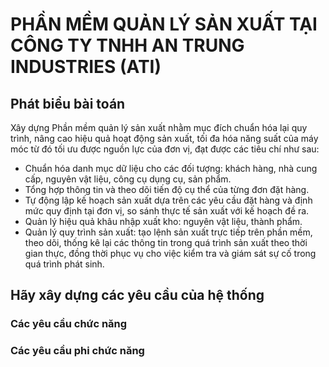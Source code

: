 # PHẦN MỀM QUẢN LÝ SẢN XUẤT TẠI CÔNG TY TNHH AN TRUNG INDUSTRIES (ATI)

## Phát biểu bài toán
Xây dựng Phần mềm quản lý sản xuất nhằm mục đích chuẩn hóa lại quy trình, nâng
cao hiệu quả hoạt động sản xuất, tối đa hóa năng suất của máy móc từ đó tối ưu được nguồn lực của đơn vị, đạt được các tiêu chí như sau:
- Chuẩn hóa danh mục dữ liệu cho các đối tượng: khách hàng, nhà cung cấp, nguyên
vật liệu, công cụ dụng cụ, sản phẩm.
- Tổng hợp thông tin và theo dõi tiến độ cụ thể của từng đơn đặt hàng.
- Tự động lập kế hoạch sản xuất dựa trên các yêu cầu đặt hàng và định mức quy định
tại đơn vị, so sánh thực tế sản xuất với kế hoạch đề ra.
- Quản lý hiệu quả khâu nhập xuất kho: nguyên vật liệu, thành phẩm.
- Quản lý quy trình sản xuất: tạo lệnh sản xuất trực tiếp trên phần mềm, theo dõi, thống
kê lại các thông tin trong quá trình sản xuất theo thời gian thực, đồng thời phục vụ cho
việc kiểm tra và giám sát sự cố trong quá trình phát sinh.

## Hãy xây dựng các yêu cầu của hệ thống
### Các yêu cầu chức năng
### Các yêu cầu phi chức năng